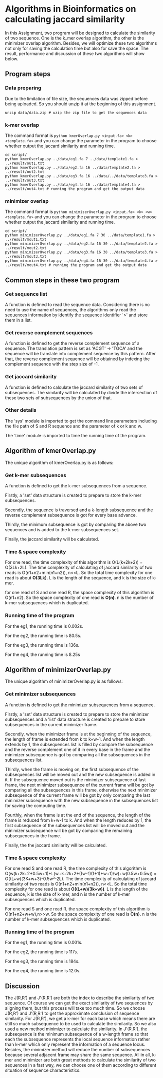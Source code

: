 # Algorithms in Bioinformatics on calculating jaccard similarity

In this Assignment, two program will be designed to calculate the similarity of two sequence. One is the k_mer overlap algorithm, the other is the minimizer overlap algorithm. Besides, we will optimize these two algorithms not only for saving the calculation time but also for save the space. The result, performance and discussion of these two algorithms will show below.

## Program steps

### Data preparing

Due to the limitation of file size, the sequences data was zipped before being uploaded. So you should unzip it at the beginning of this assignment.

```shell
unzip data/data.zip # uzip the zip file to get the sequences data
```

### k-mer overlap

The command format is `python kmerOverlap.py <input.fa> <k> <template.fa>` and  you can change the parameter in the program to choose whether output the jaccard similarity and running time.

```shell
cd script/
python kmerOverlap.py ../data/eg1.fa 7 ../data/template1.fa > ../result/out1.txt
python kmerOverlap.py ../data/eg2.fa 16 ../data/template2.fa > ../result/out2.txt
python kmerOverlap.py ../data/eg3.fa 16 ../data/../data/template3.fa > ../result/out3.txt
python kmerOverlap.py ../data/eg4.fa 16 ../data/template4.fa > ../result/out4.txt # running the program and get the output data
```

### minimizer overlap

The command format is `python minimizerOverlap.py <input.fa> <k> <w> <template.fa>` and  you can change the parameter in the program to choose whether output the jaccard similarity and running time.

```shell
cd script/
python minimizerOverlap.py ../data/eg1.fa 7 30 ../data/template1.fa > ../result/mout1.txt
python minimizerOverlap.py ../data/eg2.fa 16 30 ../data/template2.fa > ../result/mout2.txt
python minimizerOverlap.py ../data/eg3.fa 16 30 ../data/template3.fa > ../result/mout3.txt
python minimizerOverlap.py ../data/eg4.fa 16 30 ../data/template4.fa > ../result/mout4.txt # running the program and get the output data
```

## Common steps in these two program

### Get sequence list

A function is defined to read the sequence data. Considering there is no need to use the name of sequences, the algorithms only read the sequences information by identify the sequence identifier '>' and store them in a list.

### Get reverse complement sequences

A function is defined to get the reverse complement sequence of a sequence. The translation pattern is set as 'ACGT' -> 'TGCA' and the sequence will be translate into complement sequence by this pattern. After that, the reverse complement sequence will be obtained by indexing the complement sequence with the step size of -1.

### Get jaccard similarity

A function is defined to calculate the jaccard similarity of two sets of subsequences. The similarity will be calculated by divide the intersection of these two sets of subsequences by the union of that.

### Other details

The 'sys' module is imported to get the command line parameters including the file path of S and R sequence and the parameter of k or k and w.

The 'time' module is imported to time the running time of the program.

## Algorithm of kmerOverlap.py

The unique algorithm of kmerOverlap.py is as follows:

### Get k-mer subsequences

A function is defined to get the k-mer subsequences from a sequence.

Firstly, a 'set' data structure is created to prepare to store the k-mer subsequences.

Secondly, the sequence is traversed and a k-length subsequence and the reverse complement subsequence is got for every base advance.

Thirdly, the minimum subsequence is got by comparing the above two sequences and is added to the k-mer subsequences set.

Finally, the jaccard similarity will be calculated.

### Time & space complexity

For one read, the time complexity of this algorithm is O(L(k+2k+2)) = O(3Lk+2L). The time complexity of calculating of jaccard similarity of two reads is O(n1+n2+min(n1+n2)), n<<L. So the total time complexity for one read is about **O(3Lk)**. L is the length of the sequence, and k is the size of k-mer.

for one read of S and one read R, the space complexity of this algorithm is O(n1+n2). So the space complexity of one read is **O(n)**. n is the number of k-mer subsequences which is duplicated.

### Running time of the program

For the eg1, the running time is 0.002s. 

For the eg2, the running time is 80.5s.

For the eg3, the running time is 136s.

For the eg4, the running time is 8.25s

## Algorithm of minimizerOverlap.py

The unique algorithm of minimizerOverlap.py is as follows: 

### Get minimizer subsequences

A function is defined to get the minimizer subsequences from a sequence.

Firstly, a 'set' data structure is created to prepare to store the minimizer subsequences and a 'list' data structure is created to prepare to store subsequences in the current minimizer frame.

Secondly, when the minimizer frame is at the beginning of the sequence, the length of frame is extended from k to k+w-1. And when the length extends by 1, the subsequences list is filled by compare the subsequence and the reverse complement one of it in every base in the frame and the minimizer subsequence is got by comparing all the subsequences in the subsequences list.

Thirdly, when the frame is moving on, the first subsequence of the subsequences list will be moved out and the new subsequence is added in it. If the subsequence moved out is the minimizer subsequence of last frame, the next minimizer subsequence of  the current frame will be got by comparing all the subsequences in this frame, otherwise the next minimizer subsequence of the current frame will be got by only comparing the last minimizer subsequence with the new subsequence in the subsequences list for saving the computing time.

Fourthly, when the frame is at the end of the sequence, the length of the frame is reduced from k+w-1 to k. And when the length reduces by 1, the first subsequence of the subsequences list will be moved out and the minimizer subsequence will be got by comparing the remaining subsequences in the frame.

Finally, the the jaccard similarity will be calculated.

### Time & space complexity

For one read S and one read R, the time complexity of this algorithm is O(w(k+2k+2+0.5w+1)+L(w+k+2k+2+((w-1)(1+1)+w+1)/w)+w(0.5w+0.5w)) = O((L+w)(3K+w+3)-0.5w²-2L). The time complexity of calculating of jaccard similarity of two reads is O(n1+n2+min(n1+n2)), n<<L. So the total time complexity for one read is about **O((L+w)(3k+w))**. L is the length of the sequence, k is the size of k-mer, and n is the number of k-mer subsequences which is duplicated.

For one read S and one read R, the space complexity of this algorithm is O(n1+n2+w+w),n>>w. So the space complexity of one read is **O(n)**. n is the number of k-mer subsequences which is duplicated.

### Running time of the program

For the eg1, the running time is 0.001s.

For the eg2, the running time is 117s.

For the eg3, the running time is 184s.

For the eg4, the running time is 12.0s.

## Discussion

The J(R,R') and J'(R,R') are both the index to describe the similarity of two sequence. Of course we can get the exact similarity of two sequences by aligning them, but this process will take too much time. So we choose J(R,R') and J'(R,R') to get the approximate conclusion of sequence similarity. For J(R,R'), we get a k-mer for each base which means there are still so much subsequence to be used to calculate the similarity. So we also used a new method minimizer to calculate the similarity. In J'(R,R'), the subsequence is the minimum subsequence of a w-length frame so that each the subsequence represents the local sequence information rather than k-mer which only represent the information of a sequence locus. Besides, the minimizer method will reduce the number of subsequences because several adjacent frame may share the same sequence. All in all, k-mer and minimizer are both great methods to calculate the similarity of two sequences in a fast way, we can choose one of them according to different situation of sequence characteristics.

